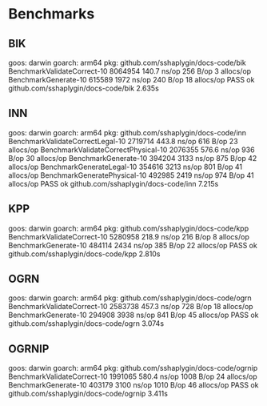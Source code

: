# Benchmarks

## BIK

goos: darwin
goarch: arm64
pkg: github.com/sshaplygin/docs-code/bik
BenchmarkValidateCorrect-10    	 8064954	       140.7 ns/op	     256 B/op	       3 allocs/op
BenchmarkGenerate-10           	  615589	      1972 ns/op	     240 B/op	      18 allocs/op
PASS
ok  	github.com/sshaplygin/docs-code/bik	2.635s

## INN

goos: darwin
goarch: arm64
pkg: github.com/sshaplygin/docs-code/inn
BenchmarkValidateCorrectLegal-10       	 2719714	       443.8 ns/op	     616 B/op	      23 allocs/op
BenchmarkValidateCorrectPhysical-10    	 2076355	       576.6 ns/op	     936 B/op	      30 allocs/op
BenchmarkGenerate-10                   	  394204	      3133 ns/op	     875 B/op	      42 allocs/op
BenchmarkGenerateLegal-10              	  354616	      3213 ns/op	     801 B/op	      41 allocs/op
BenchmarkGeneratePhysical-10           	  492985	      2419 ns/op	     974 B/op	      41 allocs/op
PASS
ok  	github.com/sshaplygin/docs-code/inn	7.215s

## KPP

goos: darwin
goarch: arm64
pkg: github.com/sshaplygin/docs-code/kpp
BenchmarkValidateCorrect-10    	 5280958	       218.9 ns/op	     216 B/op	       8 allocs/op
BenchmarkGenerate-10           	  484114	      2434 ns/op	     385 B/op	      22 allocs/op
PASS
ok  	github.com/sshaplygin/docs-code/kpp	2.810s

## OGRN

goos: darwin
goarch: arm64
pkg: github.com/sshaplygin/docs-code/ogrn
BenchmarkValidateCorrect-10    	 2583738	       457.3 ns/op	     728 B/op	      18 allocs/op
BenchmarkGenerate-10           	  294908	      3938 ns/op	     841 B/op	      45 allocs/op
PASS
ok  	github.com/sshaplygin/docs-code/ogrn	3.074s

## OGRNIP

goos: darwin
goarch: arm64
pkg: github.com/sshaplygin/docs-code/ogrnip
BenchmarkValidateCorrect-10    	 1991065	       580.4 ns/op	    1008 B/op	      24 allocs/op
BenchmarkGenerate-10           	  403179	      3100 ns/op	    1010 B/op	      46 allocs/op
PASS
ok  	github.com/sshaplygin/docs-code/ogrnip	3.411s
